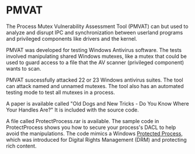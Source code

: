 # PMVAT

The Process Mutex Vulnerability Assessment Tool (PMVAT) can but used to analyze and disrupt IPC and synchronization between userland programs and privileged components like drivers and the kernel.

PMVAT was developed for testing Windows Antivirus software. The tests involved manipulating shared Windows mutexes, like a mutex that could be used to guard access to a file that the AV scanner (privileged component) wants to scan.

PMVAT suscessfully attacked 22 or 23 Windows antivirus suites. The tool can attack named and unnamed mutexes. The tool also has an automated testing mode to test all mutexes in a process.

A paper is available called "Old Dogs and New Tricks - Do You Know Where Your Handles Are?" It is included with the source code.

A file called ProtectProcess.rar is available. The sample code in ProtectProcess shows you how to secure your process's DACL to help avoid the manipulations. The code mimics a Windows [Protected Process](http://download.microsoft.com/download/a/f/7/af7777e5-7dcd-4800-8a0a-b18336565f5b/process_vista.doc), which was introduced for Digital Rights Management (DRM) and protecting rich content.